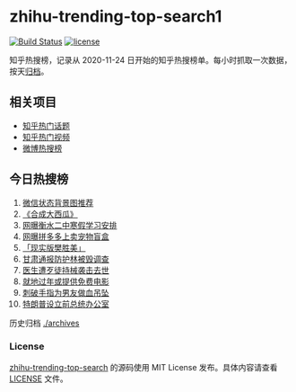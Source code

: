 # zhihu-trending-top-search1

[![Build Status](https://github.com/justjavac/zhihu-trending-top-search/workflows/ci/badge.svg?branch=main)](https://github.com/justjavac/zhihu-trending-top-search/actions)
[![license](https://img.shields.io/github/license/justjavac/zhihu-trending-top-search)](https://github.com/justjavac/zhihu-trending-top-search/blob/main/LICENSE)

知乎热搜榜，记录从 2020-11-24 日开始的知乎热搜榜单。每小时抓取一次数据，按天[归档](./archives)。

## 相关项目

- [知乎热门话题](https://github.com/justjavac/zhihu-trending-hot-questions)
- [知乎热门视频](https://github.com/justjavac/zhihu-trending-hot-video)
- [微博热搜榜](https://github.com/justjavac/weibo-trending-hot-search)

## 今日热搜榜

<!-- BEGIN -->
<!-- 最后更新时间 Thu Jan 28 2021 07:27:02 GMT+0800 (CST) -->
1. [微信状态背景图推荐](https://www.zhihu.com/search?q=微信状态背景图)
1. [《合成大西瓜》](https://www.zhihu.com/search?q=合成大西瓜)
1. [网曝衡水二中寒假学习安排](https://www.zhihu.com/search?q=衡水二中)
1. [网曝拼多多上卖宠物盲盒](https://www.zhihu.com/search?q=宠物盲盒)
1. [「现实版樊胜美」](https://www.zhihu.com/search?q=现实版樊胜美)
1. [甘肃通报防护林被毁调查](https://www.zhihu.com/search?q=敦煌防护林)
1. [医生遭歹徒持械袭击去世](https://www.zhihu.com/search?q=江西伤医事件)
1. [就地过年或提供免费电影](https://www.zhihu.com/search?q=就地过年)
1. [刺破手指为男友做血吊坠](https://www.zhihu.com/search?q=血吊坠)
1. [特朗普设立前总统办公室](https://www.zhihu.com/search?q=特朗普)
<!-- END -->

历史归档 [./archives](./archives)

### License

[zhihu-trending-top-search](https://github.com/justjavac/zhihu-trending-top-search) 的源码使用 MIT License 发布。具体内容请查看 [LICENSE](./LICENSE) 文件。
